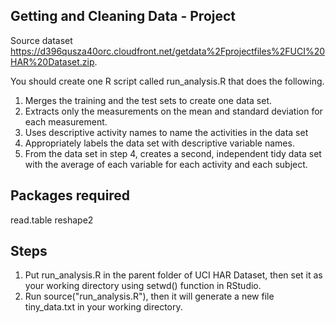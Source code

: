 
## Getting and Cleaning Data - Project


Source dataset https://d396qusza40orc.cloudfront.net/getdata%2Fprojectfiles%2FUCI%20HAR%20Dataset.zip.


You should create one R script called run_analysis.R that does the following.

1. Merges the training and the test sets to create one data set.
2. Extracts only the measurements on the mean and standard deviation for each measurement.
3. Uses descriptive activity names to name the activities in the data set
4. Appropriately labels the data set with descriptive variable names.
5. From the data set in step 4, creates a second, independent tidy data set with the average of each variable for each 
   activity and each subject.

## Packages required
   read.table
   reshape2

## Steps

1. Put run_analysis.R in the parent folder of UCI HAR Dataset, 
   then set it as your working directory using setwd() function in RStudio.
2. Run source("run_analysis.R"), then it will generate a new file tiny_data.txt in your working directory.
	